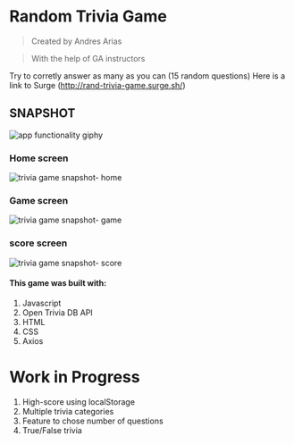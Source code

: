 # Random Trivia Game
>Created by Andres Arias

>With the help of GA instructors

Try to corretly answer as many as you can (15 random questions)
Here is a link to Surge (http://rand-trivia-game.surge.sh/)



## SNAPSHOT

![app functionality giphy](https://media.giphy.com/media/Qug68yYSeMLo9deNIn/giphy.gif)

### Home screen

![trivia game snapshot- home](https://i.imgur.com/cwe5kDI.png)

### Game screen

![trivia game snapshot- game](https://i.imgur.com/4u7Q7KF.png)

### score screen

![trivia game snapshot- score](https://i.imgur.com/OlIocwz.png)

#### This game was built with:
1. Javascript
2. Open Trivia DB API
3. HTML
4. CSS
5. Axios

# Work in Progress
1. High-score using localStorage
2. Multiple trivia categories
3. Feature to chose number of questions
4. True/False trivia


